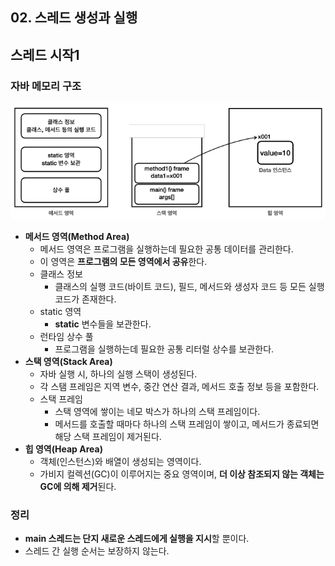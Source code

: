 ## 02. 스레드 생성과 실행
## 스레드 시작1

### 자바 메모리 구조
![img_1.png](images/자바%20메모리%20구조.png)
- **메서드 영역(Method Area)**
  - 메서드 영역은 프로그램을 실행하는데 필요한 공통 데이터를 관리한다.
  - 이 영역은 **프로그램의 모든 영역에서 공유**한다.
  - 클래스 정보
    - 클래스의 실행 코드(바이트 코드), 필드, 메서드와 생성자 코드 등 모든 실행 코드가 존재한다.
  - static 영역
    - **static** 변수들을 보관한다.
  - 런타임 상수 풀
    - 프로그램을 실행하는데 필요한 공통 리터럴 상수를 보관한다.
- **스택 영역(Stack Area)**
  - 자바 실행 시, 하나의 실행 스택이 생성된다.
  - 각 스탬 프레임은 지역 변수, 중간 연산 결과, 메서드 호출 정보 등을 포함한다.
  - 스택 프레임
    - 스택 영역에 쌓이는 네모 박스가 하나의 스택 프레임이다.
    - 메서드를 호출할 때마다 하나의 스택 프레임이 쌓이고, 메서드가 종료되면 해당 스택 프레임이 제거된다.
- **힙 영역(Heap Area)**
  - 객체(인스턴스)와 배열이 생성되는 영역이다.
  - 가비지 컬렉션(GC)이 이루어지는 중요 영역이며, **더 이상 참조되지 않는 객체는 GC에 의해 제거**된다.


### 정리
- **main 스레드는 단지 새로운 스레드에게 실행을 지시**할 뿐이다.
- 스레드 간 실행 순서는 보장하지 않는다.